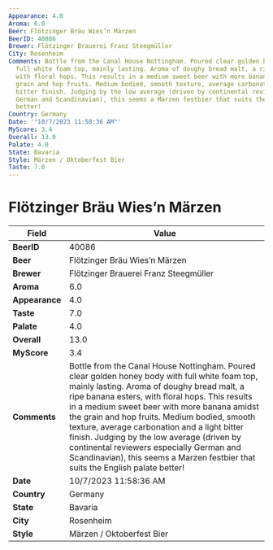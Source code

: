 ```yaml
---
Appearance: 4.0
Aroma: 6.0
Beer: Flötzinger Bräu Wies’n Märzen
BeerID: 40086
Brewer: Flötzinger Brauerei Franz Steegmüller
City: Rosenheim
Comments: Bottle from the Canal House Nottingham. Poured clear golden honey body with
  full white foam top, mainly lasting. Aroma of doughy bread malt, a ripe banana esters,
  with floral hops. This results in a medium sweet beer with more banana amidst the
  grain and hop fruits. Medium bodied, smooth texture, average carbonation and a light
  bitter finish. Judging by the low average (driven by continental reviewers especially
  German and Scandinavian), this seems a Marzen festbier that suits the English palate
  better!
Country: Germany
Date: '"10/7/2023 11:58:36 AM"'
MyScore: 3.4
Overall: 13.0
Palate: 4.0
State: Bavaria
Style: Märzen / Oktoberfest Bier
Taste: 7.0
---
```


# Flötzinger Bräu Wies’n Märzen

| Field         | Value |
|---------------|-------|
| **BeerID** | 40086 |
| **Beer** | Flötzinger Bräu Wies’n Märzen |
| **Brewer** | Flötzinger Brauerei Franz Steegmüller |
| **Aroma** | 6.0 |
| **Appearance** | 4.0 |
| **Taste** | 7.0 |
| **Palate** | 4.0 |
| **Overall** | 13.0 |
| **MyScore** | 3.4 |
| **Comments** | Bottle from the Canal House Nottingham. Poured clear golden honey body with full white foam top, mainly lasting. Aroma of doughy bread malt, a ripe banana esters, with floral hops. This results in a medium sweet beer with more banana amidst the grain and hop fruits. Medium bodied, smooth texture, average carbonation and a light bitter finish. Judging by the low average (driven by continental reviewers especially German and Scandinavian), this seems a Marzen festbier that suits the English palate better! |
| **Date** | 10/7/2023 11:58:36 AM |
| **Country** | Germany |
| **State** | Bavaria |
| **City** | Rosenheim |
| **Style** | Märzen / Oktoberfest Bier |
